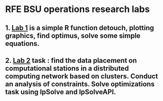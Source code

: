 # RFE BSU operations research labs 

## 1. [Lab 1](/Lab1/) is a simple R function detouch, plotting graphics, find optimus, solve some simple equations.
## 2. [Lab 2](/Lab2/) task : find the data placement on computational stations in a distributed computing network based on clusters. Conduct an analysis of constraints. Solve optimizations task using lpSolve and lpSolveAPI.